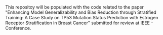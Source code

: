 This repositoy will be populated with the code related to the paper "Enhancing Model Generalizability and Bias Reduction through Stratified Training: A Case Study on TP53 Mutation Status Prediction with Estrogen Receptor Stratification in Breast Cancer" submitted for review at IEEE - Conference.
